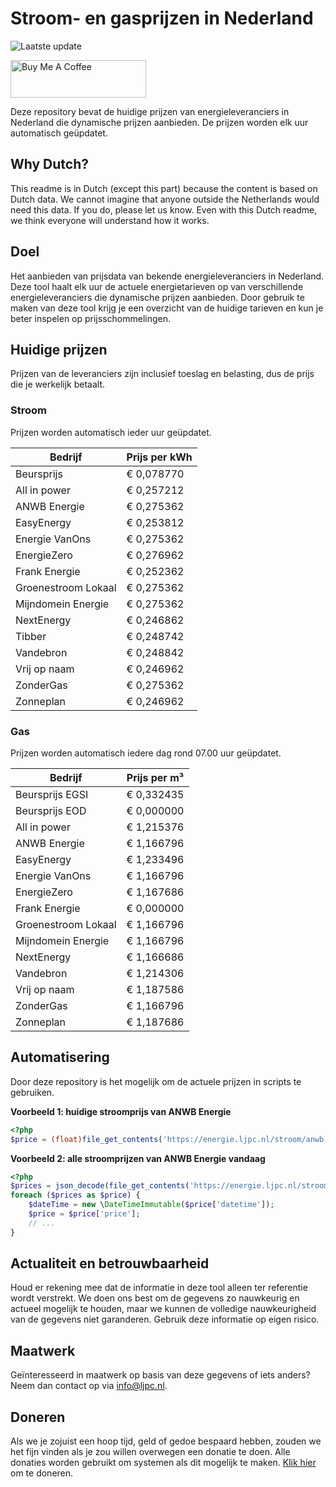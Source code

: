 # Stroom- en gasprijzen in Nederland

![Laatste update](https://img.shields.io/badge/laatste%20update-2024--05--31%2001%3A00%20CET-brightgreen)

<a href="https://www.buymeacoffee.com/Lars-" target="_blank"><img src="https://cdn.buymeacoffee.com/buttons/v2/default-orange.png" alt="Buy Me A Coffee" height="60" style="height: 60px !important;width: 217px !important;" ></a>

Deze repository bevat de huidige prijzen van energieleveranciers in Nederland die dynamische prijzen aanbieden. De prijzen worden elk uur automatisch geüpdatet.

## Why Dutch?

This readme is in Dutch (except this part) because the content is based on Dutch data. We cannot imagine that anyone outside the Netherlands would need this data. If you do, please let us know. Even with this Dutch readme, we think
everyone will understand how it works.

## Doel

Het aanbieden van prijsdata van bekende energieleveranciers in Nederland. Deze tool haalt elk uur de actuele energietarieven op van verschillende energieleveranciers die dynamische prijzen aanbieden. Door gebruik te maken van deze tool
krijg je een overzicht van de huidige tarieven en kun je beter inspelen op prijsschommelingen.

## Huidige prijzen

Prijzen van de leveranciers zijn inclusief toeslag en belasting, dus de prijs die je werkelijk betaalt.

### Stroom

Prijzen worden automatisch ieder uur geüpdatet.

 Bedrijf | Prijs per kWh 
---------|---------------
Beursprijs | € 0,078770
All in power | € 0,257212
ANWB Energie | € 0,275362
EasyEnergy | € 0,253812
Energie VanOns | € 0,275362
EnergieZero | € 0,276962
Frank Energie | € 0,252362
Groenestroom Lokaal | € 0,275362
Mijndomein Energie | € 0,275362
NextEnergy | € 0,246862
Tibber | € 0,248742
Vandebron | € 0,248842
Vrij op naam | € 0,246962
ZonderGas | € 0,275362
Zonneplan | € 0,246962


### Gas

Prijzen worden automatisch iedere dag rond 07.00 uur geüpdatet.

 Bedrijf | Prijs per m³ 
---------|--------------
Beursprijs EGSI | € 0,332435
Beursprijs EOD | € 0,000000
All in power | € 1,215376
ANWB Energie | € 1,166796
EasyEnergy | € 1,233496
Energie VanOns | € 1,166796
EnergieZero | € 1,167686
Frank Energie | € 0,000000
Groenestroom Lokaal | € 1,166796
Mijndomein Energie | € 1,166796
NextEnergy | € 1,166686
Vandebron | € 1,214306
Vrij op naam | € 1,187586
ZonderGas | € 1,166796
Zonneplan | € 1,187686


## Automatisering

Door deze repository is het mogelijk om de actuele prijzen in scripts te gebruiken.

**Voorbeeld 1: huidige stroomprijs van ANWB Energie**

```php
<?php
$price = (float)file_get_contents('https://energie.ljpc.nl/stroom/anwb-energie-nu.txt');

```

**Voorbeeld 2: alle stroomprijzen van ANWB Energie vandaag**

```php
<?php
$prices = json_decode(file_get_contents('https://energie.ljpc.nl/stroom/all-in-power-vandaag.json'),true);
foreach ($prices as $price) {
    $dateTime = new \DateTimeImmutable($price['datetime']);
    $price = $price['price'];
    // ...
}
```

## Actualiteit en betrouwbaarheid

Houd er rekening mee dat de informatie in deze tool alleen ter referentie wordt verstrekt. We doen ons best om de gegevens zo nauwkeurig en actueel mogelijk te houden, maar we kunnen de volledige nauwkeurigheid van de gegevens niet
garanderen. Gebruik deze informatie op eigen risico.

## Maatwerk

Geïnteresseerd in maatwerk op basis van deze gegevens of iets anders? Neem dan contact op
via [info@ljpc.nl](mailto:info@ljpc.nl?subject=Energie%20prijzen).

## Doneren

Als we je zojuist een hoop tijd, geld of gedoe bespaard hebben, zouden we het fijn vinden als je zou willen overwegen een
donatie te doen. Alle donaties worden gebruikt om systemen als dit mogelijk te
maken. [Klik hier](https://www.buymeacoffee.com/Lars-) om te doneren.
